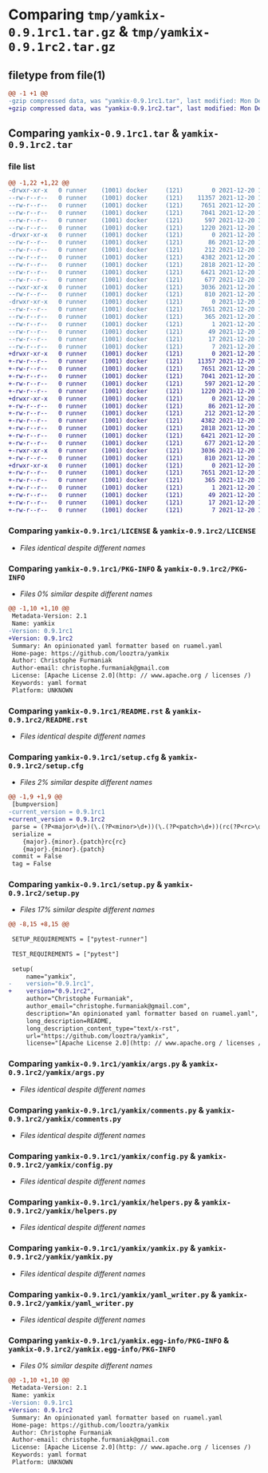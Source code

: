 # Comparing `tmp/yamkix-0.9.1rc1.tar.gz` & `tmp/yamkix-0.9.1rc2.tar.gz`

## filetype from file(1)

```diff
@@ -1 +1 @@
-gzip compressed data, was "yamkix-0.9.1rc1.tar", last modified: Mon Dec 20 16:43:07 2021, max compression
+gzip compressed data, was "yamkix-0.9.1rc2.tar", last modified: Mon Dec 20 16:57:25 2021, max compression
```

## Comparing `yamkix-0.9.1rc1.tar` & `yamkix-0.9.1rc2.tar`

### file list

```diff
@@ -1,22 +1,22 @@
-drwxr-xr-x   0 runner    (1001) docker     (121)        0 2021-12-20 16:43:07.853268 yamkix-0.9.1rc1/
--rw-r--r--   0 runner    (1001) docker     (121)    11357 2021-12-20 16:42:48.000000 yamkix-0.9.1rc1/LICENSE
--rw-r--r--   0 runner    (1001) docker     (121)     7651 2021-12-20 16:43:07.853268 yamkix-0.9.1rc1/PKG-INFO
--rw-r--r--   0 runner    (1001) docker     (121)     7041 2021-12-20 16:42:48.000000 yamkix-0.9.1rc1/README.rst
--rw-r--r--   0 runner    (1001) docker     (121)      597 2021-12-20 16:43:07.853268 yamkix-0.9.1rc1/setup.cfg
--rw-r--r--   0 runner    (1001) docker     (121)     1220 2021-12-20 16:42:48.000000 yamkix-0.9.1rc1/setup.py
-drwxr-xr-x   0 runner    (1001) docker     (121)        0 2021-12-20 16:43:07.853268 yamkix-0.9.1rc1/yamkix/
--rw-r--r--   0 runner    (1001) docker     (121)       86 2021-12-20 16:42:48.000000 yamkix-0.9.1rc1/yamkix/__init__.py
--rw-r--r--   0 runner    (1001) docker     (121)      212 2021-12-20 16:42:48.000000 yamkix-0.9.1rc1/yamkix/__main__.py
--rw-r--r--   0 runner    (1001) docker     (121)     4382 2021-12-20 16:42:48.000000 yamkix-0.9.1rc1/yamkix/args.py
--rw-r--r--   0 runner    (1001) docker     (121)     2818 2021-12-20 16:42:48.000000 yamkix-0.9.1rc1/yamkix/comments.py
--rw-r--r--   0 runner    (1001) docker     (121)     6421 2021-12-20 16:42:48.000000 yamkix-0.9.1rc1/yamkix/config.py
--rw-r--r--   0 runner    (1001) docker     (121)      677 2021-12-20 16:42:48.000000 yamkix-0.9.1rc1/yamkix/helpers.py
--rwxr-xr-x   0 runner    (1001) docker     (121)     3036 2021-12-20 16:42:48.000000 yamkix-0.9.1rc1/yamkix/yamkix.py
--rw-r--r--   0 runner    (1001) docker     (121)      810 2021-12-20 16:42:48.000000 yamkix-0.9.1rc1/yamkix/yaml_writer.py
-drwxr-xr-x   0 runner    (1001) docker     (121)        0 2021-12-20 16:43:07.853268 yamkix-0.9.1rc1/yamkix.egg-info/
--rw-r--r--   0 runner    (1001) docker     (121)     7651 2021-12-20 16:43:07.000000 yamkix-0.9.1rc1/yamkix.egg-info/PKG-INFO
--rw-r--r--   0 runner    (1001) docker     (121)      365 2021-12-20 16:43:07.000000 yamkix-0.9.1rc1/yamkix.egg-info/SOURCES.txt
--rw-r--r--   0 runner    (1001) docker     (121)        1 2021-12-20 16:43:07.000000 yamkix-0.9.1rc1/yamkix.egg-info/dependency_links.txt
--rw-r--r--   0 runner    (1001) docker     (121)       49 2021-12-20 16:43:07.000000 yamkix-0.9.1rc1/yamkix.egg-info/entry_points.txt
--rw-r--r--   0 runner    (1001) docker     (121)       17 2021-12-20 16:43:07.000000 yamkix-0.9.1rc1/yamkix.egg-info/requires.txt
--rw-r--r--   0 runner    (1001) docker     (121)        7 2021-12-20 16:43:07.000000 yamkix-0.9.1rc1/yamkix.egg-info/top_level.txt
+drwxr-xr-x   0 runner    (1001) docker     (121)        0 2021-12-20 16:57:25.298792 yamkix-0.9.1rc2/
+-rw-r--r--   0 runner    (1001) docker     (121)    11357 2021-12-20 16:57:02.000000 yamkix-0.9.1rc2/LICENSE
+-rw-r--r--   0 runner    (1001) docker     (121)     7651 2021-12-20 16:57:25.298792 yamkix-0.9.1rc2/PKG-INFO
+-rw-r--r--   0 runner    (1001) docker     (121)     7041 2021-12-20 16:57:02.000000 yamkix-0.9.1rc2/README.rst
+-rw-r--r--   0 runner    (1001) docker     (121)      597 2021-12-20 16:57:25.298792 yamkix-0.9.1rc2/setup.cfg
+-rw-r--r--   0 runner    (1001) docker     (121)     1220 2021-12-20 16:57:02.000000 yamkix-0.9.1rc2/setup.py
+drwxr-xr-x   0 runner    (1001) docker     (121)        0 2021-12-20 16:57:25.298792 yamkix-0.9.1rc2/yamkix/
+-rw-r--r--   0 runner    (1001) docker     (121)       86 2021-12-20 16:57:02.000000 yamkix-0.9.1rc2/yamkix/__init__.py
+-rw-r--r--   0 runner    (1001) docker     (121)      212 2021-12-20 16:57:02.000000 yamkix-0.9.1rc2/yamkix/__main__.py
+-rw-r--r--   0 runner    (1001) docker     (121)     4382 2021-12-20 16:57:02.000000 yamkix-0.9.1rc2/yamkix/args.py
+-rw-r--r--   0 runner    (1001) docker     (121)     2818 2021-12-20 16:57:02.000000 yamkix-0.9.1rc2/yamkix/comments.py
+-rw-r--r--   0 runner    (1001) docker     (121)     6421 2021-12-20 16:57:02.000000 yamkix-0.9.1rc2/yamkix/config.py
+-rw-r--r--   0 runner    (1001) docker     (121)      677 2021-12-20 16:57:02.000000 yamkix-0.9.1rc2/yamkix/helpers.py
+-rwxr-xr-x   0 runner    (1001) docker     (121)     3036 2021-12-20 16:57:02.000000 yamkix-0.9.1rc2/yamkix/yamkix.py
+-rw-r--r--   0 runner    (1001) docker     (121)      810 2021-12-20 16:57:02.000000 yamkix-0.9.1rc2/yamkix/yaml_writer.py
+drwxr-xr-x   0 runner    (1001) docker     (121)        0 2021-12-20 16:57:25.298792 yamkix-0.9.1rc2/yamkix.egg-info/
+-rw-r--r--   0 runner    (1001) docker     (121)     7651 2021-12-20 16:57:24.000000 yamkix-0.9.1rc2/yamkix.egg-info/PKG-INFO
+-rw-r--r--   0 runner    (1001) docker     (121)      365 2021-12-20 16:57:24.000000 yamkix-0.9.1rc2/yamkix.egg-info/SOURCES.txt
+-rw-r--r--   0 runner    (1001) docker     (121)        1 2021-12-20 16:57:24.000000 yamkix-0.9.1rc2/yamkix.egg-info/dependency_links.txt
+-rw-r--r--   0 runner    (1001) docker     (121)       49 2021-12-20 16:57:24.000000 yamkix-0.9.1rc2/yamkix.egg-info/entry_points.txt
+-rw-r--r--   0 runner    (1001) docker     (121)       17 2021-12-20 16:57:24.000000 yamkix-0.9.1rc2/yamkix.egg-info/requires.txt
+-rw-r--r--   0 runner    (1001) docker     (121)        7 2021-12-20 16:57:24.000000 yamkix-0.9.1rc2/yamkix.egg-info/top_level.txt
```

### Comparing `yamkix-0.9.1rc1/LICENSE` & `yamkix-0.9.1rc2/LICENSE`

 * *Files identical despite different names*

### Comparing `yamkix-0.9.1rc1/PKG-INFO` & `yamkix-0.9.1rc2/PKG-INFO`

 * *Files 0% similar despite different names*

```diff
@@ -1,10 +1,10 @@
 Metadata-Version: 2.1
 Name: yamkix
-Version: 0.9.1rc1
+Version: 0.9.1rc2
 Summary: An opinionated yaml formatter based on ruamel.yaml
 Home-page: https://github.com/looztra/yamkix
 Author: Christophe Furmaniak
 Author-email: christophe.furmaniak@gmail.com
 License: [Apache License 2.0](http: // www.apache.org / licenses /)
 Keywords: yaml format
 Platform: UNKNOWN
```

### Comparing `yamkix-0.9.1rc1/README.rst` & `yamkix-0.9.1rc2/README.rst`

 * *Files identical despite different names*

### Comparing `yamkix-0.9.1rc1/setup.cfg` & `yamkix-0.9.1rc2/setup.cfg`

 * *Files 2% similar despite different names*

```diff
@@ -1,9 +1,9 @@
 [bumpversion]
-current_version = 0.9.1rc1
+current_version = 0.9.1rc2
 parse = (?P<major>\d+)(\.(?P<minor>\d+))(\.(?P<patch>\d+))(rc(?P<rc>\d+))?
 serialize = 
 	{major}.{minor}.{patch}rc{rc}
 	{major}.{minor}.{patch}
 commit = False
 tag = False
```

### Comparing `yamkix-0.9.1rc1/setup.py` & `yamkix-0.9.1rc2/setup.py`

 * *Files 17% similar despite different names*

```diff
@@ -8,15 +8,15 @@
 
 SETUP_REQUIREMENTS = ["pytest-runner"]
 
 TEST_REQUIREMENTS = ["pytest"]
 
 setup(
     name="yamkix",
-    version="0.9.1rc1",
+    version="0.9.1rc2",
     author="Christophe Furmaniak",
     author_email="christophe.furmaniak@gmail.com",
     description="An opinionated yaml formatter based on ruamel.yaml",
     long_description=README,
     long_description_content_type="text/x-rst",
     url="https://github.com/looztra/yamkix",
     license="[Apache License 2.0](http: // www.apache.org / licenses /)",
```

### Comparing `yamkix-0.9.1rc1/yamkix/args.py` & `yamkix-0.9.1rc2/yamkix/args.py`

 * *Files identical despite different names*

### Comparing `yamkix-0.9.1rc1/yamkix/comments.py` & `yamkix-0.9.1rc2/yamkix/comments.py`

 * *Files identical despite different names*

### Comparing `yamkix-0.9.1rc1/yamkix/config.py` & `yamkix-0.9.1rc2/yamkix/config.py`

 * *Files identical despite different names*

### Comparing `yamkix-0.9.1rc1/yamkix/helpers.py` & `yamkix-0.9.1rc2/yamkix/helpers.py`

 * *Files identical despite different names*

### Comparing `yamkix-0.9.1rc1/yamkix/yamkix.py` & `yamkix-0.9.1rc2/yamkix/yamkix.py`

 * *Files identical despite different names*

### Comparing `yamkix-0.9.1rc1/yamkix/yaml_writer.py` & `yamkix-0.9.1rc2/yamkix/yaml_writer.py`

 * *Files identical despite different names*

### Comparing `yamkix-0.9.1rc1/yamkix.egg-info/PKG-INFO` & `yamkix-0.9.1rc2/yamkix.egg-info/PKG-INFO`

 * *Files 0% similar despite different names*

```diff
@@ -1,10 +1,10 @@
 Metadata-Version: 2.1
 Name: yamkix
-Version: 0.9.1rc1
+Version: 0.9.1rc2
 Summary: An opinionated yaml formatter based on ruamel.yaml
 Home-page: https://github.com/looztra/yamkix
 Author: Christophe Furmaniak
 Author-email: christophe.furmaniak@gmail.com
 License: [Apache License 2.0](http: // www.apache.org / licenses /)
 Keywords: yaml format
 Platform: UNKNOWN
```

